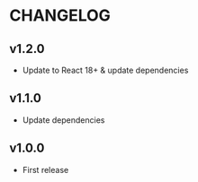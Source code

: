 # CHANGELOG


## v1.2.0

- Update to React 18+ & update dependencies


## v1.1.0

- Update dependencies


## v1.0.0

- First release
